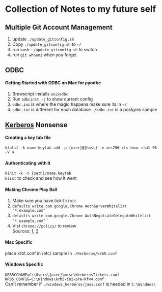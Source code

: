 # Collection of Notes to my future self

## Multiple Git Account Management

1. update `./update_gitconfig.sh`
1. Copy `./update_gitconfig.sh` to `~/`
1. run `bash ~/update_gitconfig.sh` to switch
1. run `git whoami` when you forget

## ODBC

#### Getting Started with ODBC on Mac for pyodbc

1. Brewscript installs `unixodbc`
1. Run `odbcinst -j` to show current config
1. `odbc.ini` is where the magic happens make sure its in `~/`
1. `odbc.ini` is different for each database `./odbc.ini` is a postgres sample

## [Kerberos](https://web.mit.edu/kerberos/krb5-latest/doc/basic/ccache_def.html) Nonsense

#### Creating a key tab file
`ktutil -k name.keytab add -p {user}@{host} -e aes256-cts-hmac-sha1-96 -V 4`
#### Authenticating with it
`kinit -k -t {path}/name.keytab`  
`klist` to check and see how it went

#### Making Chrome Play Ball

1. Make sure you have tickit `kinit`
1. `defaults write com.google.Chrome AuthServerWhitelist “*.example.com”`
1. `defaults write com.google.Chrome AuthNegotiateDelegateWhitelist “*.example.com”`
`
1. Vist `chrome://policy/` to review  
Sources: [1](https://www.jeffgeerling.com/blogs/jeff-geerling/kerberos-authentication-mac-os), [2](http://sachinparmarblog.com/kerberos-authentication-on-mac-os-x-with-google-chrome/)

#### Mac Specific
place krbt.conf in /etc/
sample in `./Kerberos/krb5.conf`

#### Windows Specific
`KRB5CCNAME=C:\Users\{user}\misc\KerberosTickets.conf`  
`KRB5_CONFIG=C:\Windows\krb5-ini-pre-kfw4.conf`  
Can't remember if `./windows_kerberos/jaas.conf` is needed in `C:\Windows\`

